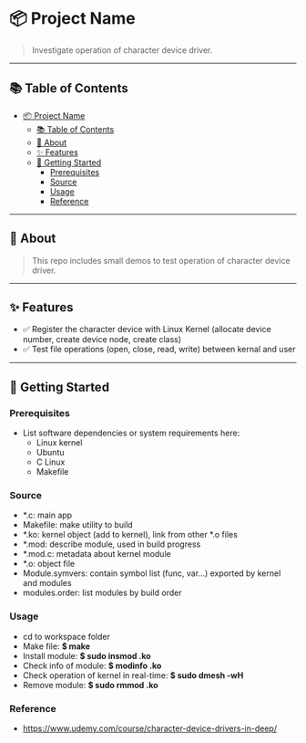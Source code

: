 # 📦 Project Name

> Investigate operation of character device driver.

---

## 📚 Table of Contents

- [📦 Project Name](#-project-name)
  - [📚 Table of Contents](#-table-of-contents)
  - [📝 About](#-about)
  - [✨ Features](#-features)
  - [🚀 Getting Started](#-getting-started)
    - [Prerequisites](#prerequisites)
    - [Source](#source)
    - [Usage](#usage)
    - [Reference](#reference)

---

## 📝 About

> This repo includes small demos to test operation of character device driver.

---

## ✨ Features

- ✅ Register the character device with Linux Kernel (allocate device number, create device node, create class)
- ✅ Test file operations (open, close, read, write) between kernal and user

---

## 🚀 Getting Started

### Prerequisites

- List software dependencies or system requirements here:
  - Linux kernel
  - Ubuntu
  - C Linux
  - Makefile

### Source

- *.c: main app
- Makefile: make utility to build
- *.ko: kernel object (add to kernel), link from other *.o files
- *.mod: describe module, used in build progress
- *.mod.c: metadata about kernel module
- *.o: object file
- Module.symvers: contain symbol list (func, var...) exported by kernel and modules
- modules.order: list modules by build order

### Usage

- cd to workspace folder
- Make file: **$ make**
- Install module: **$ sudo insmod .ko**
- Check info of module: **$ modinfo .ko**
- Check operation of kernel in real-time: **$ sudo dmesh -wH**
- Remove module: **$ sudo rmmod .ko**

### Reference

- https://www.udemy.com/course/character-device-drivers-in-deep/

